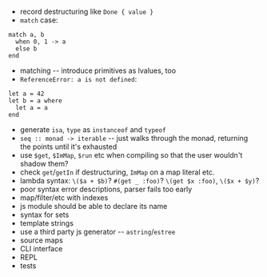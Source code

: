 - record destructuring like `Done { value }`
- `match` case:
```
match a, b
  when 0, 1 -> a
  else b
end
```
- matching -- introduce primitives as lvalues, too
- `ReferenceError: a is not defined`:
```
let a = 42
let b = a where
  let a = a
end
```
- generate `isa`, `type` as `instanceof` and `typeof`
- `seq :: monad -> iterable` -- just walks through the monad, returning the points until it's exhausted
- use `$get`, `$ImMap`, `$run` etc when compiling so that the user wouldn't shadow them?
- check `get`/`getIn` if destructuring, `ImMap` on a map literal etc.
- lambda syntax: `\($a + $b)`? `#(get _ :foo)`? `\(get $x :foo)`, `\($x + $y)`?
- poor syntax error descriptions, parser fails too early
- map/filter/etc with indexes
- js module should be able to declare its name
- syntax for sets
- template strings
- use a third party js generator -- `astring`/`estree`
- source maps
- CLI interface
- REPL
- tests
